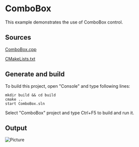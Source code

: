 # ComboBox

This example demonstrates the use of ComboBox control.

## Sources

[ComboBox.cpp](ComboBox.cpp)

[CMakeLists.txt](CMakeLists.txt)

## Generate and build

To build this project, open "Console" and type following lines:

``` shell
mkdir build && cd build
cmake .. 
start ComboBox.sln
```

Select "ComboBox" project and type Ctrl+F5 to build and run it.

## Output

![Picture](../../../docs/Pictures/ComboBox.png)
